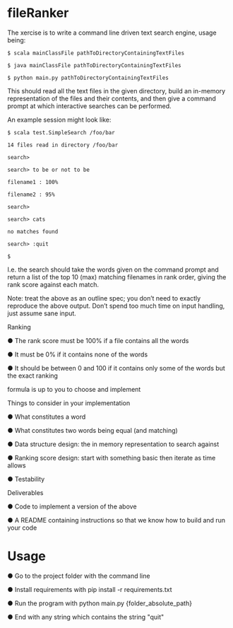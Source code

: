 # fileRanker

The xercise is to write a command line driven text search engine, usage being:

```
$ scala mainClassFile pathToDirectoryContainingTextFiles

$ java mainClassFile pathToDirectoryContainingTextFiles

$ python main.py pathToDirectoryContainingTextFiles
```

This should read all the text files in the given directory, build an in-memory representation of the files and their contents, and then give a command prompt at which interactive searches can be performed.

An example session might look like:

```
$ scala test.SimpleSearch /foo/bar

14 files read in directory /foo/bar

search>

search> to be or not to be

filename1 : 100%

filename2 : 95%

search>

search> cats

no matches found

search> :quit

$
```

I.e. the search should take the words given on the command prompt and return a list of the top 10 (max) matching filenames in rank order, giving the rank score against each match.

Note: treat the above as an outline spec; you don’t need to exactly reproduce the above output. Don’t spend too much time on input handling, just assume sane input.

Ranking

● The rank score must be 100% if a file contains all the words

● It must be 0% if it contains none of the words

● It should be between 0 and 100 if it contains only some of the words but the exact ranking

formula is up to you to choose and implement

Things to consider in your implementation

● What constitutes a word

● What constitutes two words being equal (and matching)

● Data structure design: the in memory representation to search against

● Ranking score design: start with something basic then iterate as time allows

● Testability

Deliverables

● Code to implement a version of the above

● A README containing instructions so that we know how to build and run your code



# Usage

● Go to the project folder with the command line

● Install requirements with pip install -r requirements.txt

● Run the program with python main.py {folder_absolute_path}

● End with any string which contains the string "quit"
